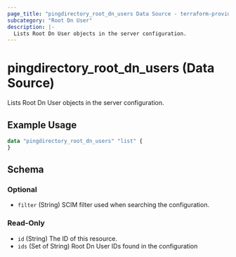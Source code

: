 ```yaml
---
page_title: "pingdirectory_root_dn_users Data Source - terraform-provider-pingdirectory"
subcategory: "Root Dn User"
description: |-
  Lists Root Dn User objects in the server configuration.
---
```


# pingdirectory_root_dn_users (Data Source)

Lists Root Dn User objects in the server configuration.

## Example Usage

```terraform
data "pingdirectory_root_dn_users" "list" {
}
```

<!-- schema generated by tfplugindocs -->
## Schema

### Optional

- `filter` (String) SCIM filter used when searching the configuration.

### Read-Only

- `id` (String) The ID of this resource.
- `ids` (Set of String) Root Dn User IDs found in the configuration

